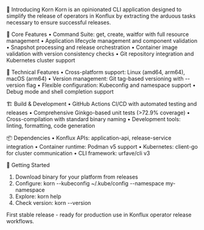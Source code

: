 🎉 Introducing Korn
Korn is an opinionated CLI application designed to simplify the release of operators in Konflux by extracting the arduous tasks necessary to ensure successful releases.

🚀 Core Features
• Command Suite: get, create, waitfor with full resource management
• Application lifecycle management and component validation
• Snapshot processing and release orchestration
• Container image validation with version consistency checks
• Git repository integration and Kubernetes cluster support

🔧 Technical Features
• Cross-platform support: Linux (amd64, arm64), macOS (arm64)
• Version management: Git tag-based versioning with --version flag
• Flexible configuration: Kubeconfig and namespace support
• Debug mode and shell completion support

🏗️ Build & Development
• GitHub Actions CI/CD with automated testing and releases
• Comprehensive Ginkgo-based unit tests (>72.9% coverage)
• Cross-compilation with standard binary naming
• Development tools: linting, formatting, code generation

📦 Dependencies
• Konflux APIs: application-api, release-service integration
• Container runtime: Podman v5 support
• Kubernetes: client-go for cluster communication
• CLI framework: urfave/cli v3

🚦 Getting Started
1. Download binary for your platform from releases
2. Configure: korn --kubeconfig ~/.kube/config --namespace my-namespace
3. Explore: korn help
4. Check version: korn --version

First stable release - ready for production use in Konflux operator release workflows.